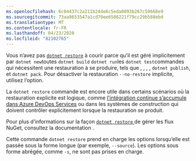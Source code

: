 ```yaml
---
ms.openlocfilehash: 6c04437c2a211b244e6c5eda0893b267c59668e9
ms.sourcegitcommit: 73aa9653547a1cd70ee6586221f79cc29b588ebd
ms.translationtype: MT
ms.contentlocale: fr-FR
ms.lasthandoff: 04/23/2020
ms.locfileid: "82102765"
---
```

Vous n’avez pas [`dotnet restore`](~/docs/core/tools/dotnet-restore.md) à courir parce qu’il est géré implicitement par `dotnet new`toutes `dotnet build` `dotnet run`les `dotnet test`commandes qui nécessitent une restauration à se produire, tels que , , , , `dotnet publish`, et `dotnet pack`. Pour désactiver la restauration `--no-restore` implicite, utilisez l’option.

La `dotnet restore` commande est encore utile dans certains scénarios où la restauration explicite est logique, comme [l’intégration continue s’accumule dans Azure DevOps Services](https://docs.microsoft.com/azure/devops/build-release/apps/aspnet/build-aspnet-core) ou dans les systèmes de construction qui doivent contrôler explicitement lorsque la restauration se produit.

Pour plus d’informations sur la façon [ `dotnet restore` ](../docs/core/tools/dotnet-restore.md)de gérer les flux NuGet, consultez la documentation .

Cette commande `dotnet restore` prend en charge les options lorsqu’elle est passée sous la forme longue (par exemple, `--source`). Les options sous forme abrégée, comme `-s`, ne sont pas prises en charge.
